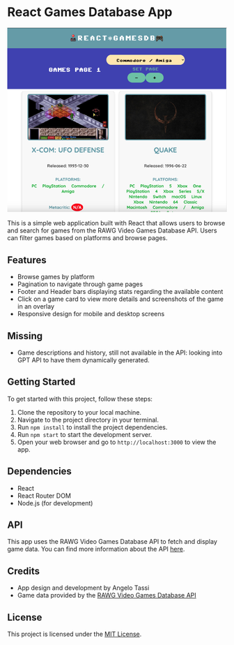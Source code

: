 # React Games Database App

<img src='./Screenshot.png'></img>

This is a simple web application built with React that allows users to browse and search for games from the RAWG Video Games Database API. Users can filter games based on platforms and browse pages.

## Features

- Browse games by platform
- Pagination to navigate through game pages
- Footer and Header bars displaying stats regarding the available content
- Click on a game card to view more details and screenshots of the game in an overlay
- Responsive design for mobile and desktop screens

## Missing

- Game descriptions and history, still not available in the API: looking into GPT API to have them dynamically generated.

## Getting Started

To get started with this project, follow these steps:

1. Clone the repository to your local machine.
2. Navigate to the project directory in your terminal.
3. Run `npm install` to install the project dependencies.
4. Run `npm start` to start the development server.
5. Open your web browser and go to `http://localhost:3000` to view the app.

## Dependencies

- React
- React Router DOM
- Node.js (for development)

## API

This app uses the RAWG Video Games Database API to fetch and display game data. You can find more information about the API [here](https://rawg.io/apidocs).

## Credits

- App design and development by Angelo Tassi
- Game data provided by the [RAWG Video Games Database API](https://rawg.io/apidocs)

## License

This project is licensed under the [MIT License](LICENSE).
